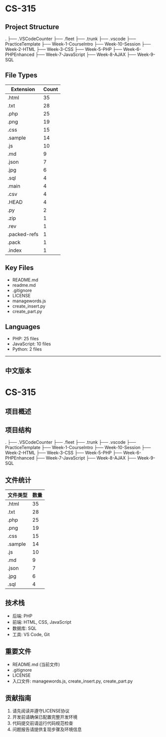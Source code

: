 # CS-315
## Project Structure
.
├── .VSCodeCounter
├── .fleet
├── .trunk
├── .vscode
├── PracticeTemplate
├── Week-1-CourseIntro
├── Week-10-Session
├── Week-2-HTML
├── Week-3-CSS
├── Week-5-PHP
├── Week-6-PHPEnhanced
├── Week-7-JavaScript
├── Week-8-AJAX
├── Week-9-SQL
## File Types
| Extension | Count |
|----------|-------|
| .html    | 35    |
| .txt     | 28    |
| .php     | 25    |
| .png     | 19    |
| .css     | 15    |
| .sample  | 14    |
| .js      | 10    |
| .md      | 9     |
| .json    | 7     |
| .jpg     | 6     |
| .sql     | 4     |
| .main    | 4     |
| .csv     | 4     |
| .HEAD    | 4     |
| .py      | 2     |
| .zip     | 1     |
| .rev     | 1     |
| .packed-refs | 1 |
| .pack    | 1     |
| .index   | 1     |
## Key Files
- README.md
- readme.md
- .gitignore
- LICENSE
- managewords.js
- create_insert.py
- create_part.py
## Languages
- PHP: 25 files
- JavaScript: 10 files
- Python: 2 files

---

## 中文版本

# CS-315
## 项目概述
## 项目结构
.
├── .VSCodeCounter
├── .fleet
├── .trunk
├── .vscode
├── PracticeTemplate
├── Week-1-CourseIntro
├── Week-10-Session
├── Week-2-HTML
├── Week-3-CSS
├── Week-5-PHP
├── Week-6-PHPEnhanced
├── Week-7-JavaScript
├── Week-8-AJAX
├── Week-9-SQL
## 文件统计
| 文件类型 | 数量 |
|---------|-----|
| .html   | 35  |
| .txt    | 28  |
| .php    | 25  |
| .png    | 19  |
| .css    | 15  |
| .sample | 14  |
| .js     | 10  |
| .md     | 9   |
| .json   | 7   |
| .jpg    | 6   |
| .sql    | 4   |
## 技术栈
- 后端: PHP
- 前端: HTML, CSS, JavaScript
- 数据库: SQL
- 工具: VS Code, Git
## 重要文件
- README.md (当前文件)
- .gitignore
- LICENSE
- 入口文件: managewords.js, create_insert.py, create_part.py
## 贡献指南
1. 请先阅读并遵守LICENSE协议
2. 开发前请确保已配置完整开发环境
3. 代码提交前请运行代码规范检查
4. 问题报告请提供复现步骤及环境信息
